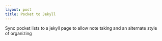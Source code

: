 ```yaml
---
layout: post
title: Pocket to Jekyll
---
```


Sync pocket lists to a jekyll page to allow note taking and an alternate style of organizing
